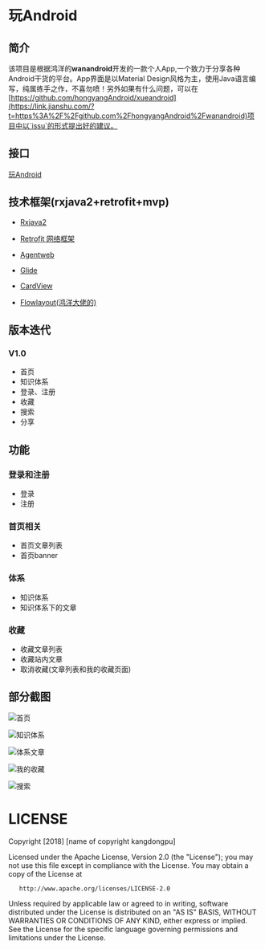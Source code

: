
# 玩Android
## 简介
 该项目是根据鸿洋的**wanandroid**开发的一款个人App,一个致力于分享各种Android干货的平台。App界面是以Material Design风格为主，使用Java语言编写，纯属练手之作，不喜勿喷！另外如果有什么问题，可以在[https://github.com/hongyangAndroid/xueandroid](https://link.jianshu.com/?t=https%3A%2F%2Fgithub.com%2FhongyangAndroid%2Fwanandroid)项目中以`issu`的形式提出好的建议。                                     

## 接口
[玩Android](http://www.wanandroid.com/blog/show/2)

## 技术框架(rxjava2+retrofit+mvp)
- [Rxjava2](https://github.com/amitshekhariitbhu/RxJava2-Android-Samples)

- [Retrofit 网络框架](http://square.github.io/retrofit/)

- [Agentweb](https://github.com/Justson/AgentWeb)

- [Glide](https://github.com/bumptech/glide)

- [CardView](https://developer.android.com/reference/android/support/v7/widget/CardView.html)

- [Flowlayout(鸿洋大佬的)](https://github.com/hongyangAndroid/FlowLayout)

## 版本迭代
### V1.0
- 首页
- 知识体系
- 登录、注册
- 收藏
- 搜索
- 分享

## 功能
### 登录和注册
- 登录
- 注册
### 首页相关
- 首页文章列表
- 首页banner
### 体系
- 知识体系
- 知识体系下的文章
### 收藏
- 收藏文章列表
- 收藏站内文章
- 取消收藏(文章列表和我的收藏页面)

## 部分截图
![首页](https://upload-images.jianshu.io/upload_images/2349677-f4632873ede066da.png?imageMogr2/auto-orient/strip%7CimageView2/2/w/1240) 

![知识体系](https://upload-images.jianshu.io/upload_images/2349677-7d5899cdb679d27f.png?imageMogr2/auto-orient/strip%7CimageView2/2/w/1240)

![体系文章](https://upload-images.jianshu.io/upload_images/2349677-c561dbd064d1c908.png?imageMogr2/auto-orient/strip%7CimageView2/2/w/1240)

![我的收藏](https://upload-images.jianshu.io/upload_images/2349677-fc18a5cb0f4f1ee1.png?imageMogr2/auto-orient/strip%7CimageView2/2/w/1240)

![搜索](https://upload-images.jianshu.io/upload_images/2349677-c879a22289a55f1a.png?imageMogr2/auto-orient/strip%7CimageView2/2/w/1240)

# LICENSE
 Copyright [2018] [name of copyright kangdongpu]

   Licensed under the Apache License, Version 2.0 (the "License");
   you may not use this file except in compliance with the License.
   You may obtain a copy of the License at

       http://www.apache.org/licenses/LICENSE-2.0

   Unless required by applicable law or agreed to in writing, software
   distributed under the License is distributed on an "AS IS" BASIS,
   WITHOUT WARRANTIES OR CONDITIONS OF ANY KIND, either express or implied.
   See the License for the specific language governing permissions and
   limitations under the License.

